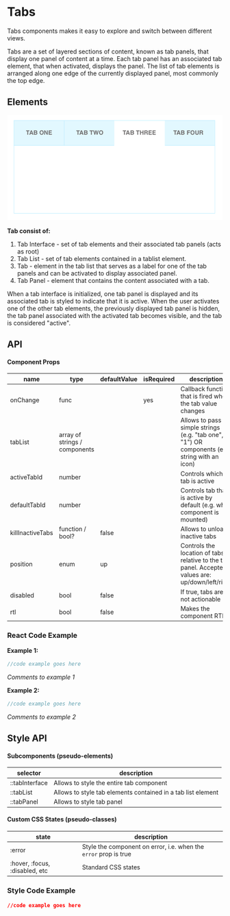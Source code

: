 # Tabs

Tabs components makes it easy to explore and switch between different views.

Tabs are a set of layered sections of content, known as tab panels, that display one panel of content at a time. Each tab panel has an associated tab element, that when activated, displays the panel. The list of tab elements is arranged along one edge of the currently displayed panel, most commonly the top edge.

## Elements

![elements](./assets/elements.png)

**Tab consist of:** 

1. Tab Interface - set of tab elements and their associated tab panels (acts as root)
2. Tab List - set of tab elements contained in a tablist element.
3. Tab - element in the tab list that serves as a label for one of the tab panels and can be activated to display associated panel.
4. Tab Panel - element that contains the content associated with a tab.

When a tab interface is initialized, one tab panel is displayed and its associated tab is styled to indicate that it is active. When the user activates one of the other tab elements, the previously displayed tab panel is hidden, the tab panel associated with the activated tab becomes visible, and the tab is considered "active".

## API

#### Component Props

| name             | type                           | defaultValue | isRequired | description                              |
| ---------------- | ------------------------------ | ------------ | ---------- | ---------------------------------------- |
| onChange         | func                           |              | yes        | Callback function that is fired when the tab value changes |
| tabList          | array of strings /  components |              |            | Allows to pass simple strings (e.g. "tab one", "1") OR components (e.g. string with an icon) |
| activeTabId      | number                         |              |            | Controls which tab is active             |
| defaultTabId     | number                         |              |            | Controls tab that is active by default (e.g. when component is mounted) |
| killInactiveTabs | function / bool?               | false        |            | Allows to unload inactive tabs           |
| position         | enum                           | up           |            | Controls the location of tabs relative to the tab panel. Accepted values are: up/down/left/right |
| disabled         | bool                           | false        |            | If true, tabs are not actionable         |
| rtl              | bool                           | false        |            | Makes the component RTL                  |



### React Code Example

**Example 1:**

```jsx
//code example goes here
```

*Comments to example 1*


**Example 2:**

```jsx
//code example goes here
```

*Comments to example 2*



## Style API

#### Subcomponents (pseudo-elements)

| selector       | description                              |
| -------------- | ---------------------------------------- |
| ::tabInterface | Allows to style the entire tab component |
| ::tabList      | Allows to style tab elements contained in a tab list element |
| ::tabPanel     | Allows to style tab panel                |

#### Custom CSS States (pseudo-classes)

| state                          | description                              |
| ------------------------------ | ---------------------------------------- |
| :error                         | Style the component on error, i.e. when the `error` prop is true |
| :hover, :focus, :disabled, etc | Standard CSS states                      |



### Style Code Example

```css
//code example goes here
```